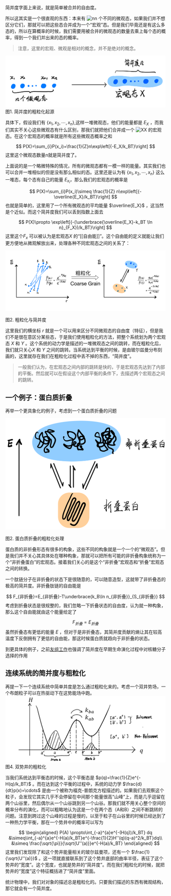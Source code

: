 简并度字面上来说，就是简单被合并的自由度。

所以这其实是一个很直观的东西：本来有 ![n](https://www.zhihu.com/equation?tex=n)n 个不同的微观态，如果我们并不想区分它们，那就可以把这些态合并成为一个“宏观”态。但是我们毕竟还是有这么多态的，所以在算概率的时候，我们需要用被合并的微观态的数量去乘上每个态的概率，得到一个我们并出来的态的概率。

> 注意，这里的宏观、微观是相对的概念，并不是绝对的概念。

![图1. 简并度的粗粒化起源](../../imgs/简并度与粗粒化.png)
图1. 简并度的粗粒化起源

具体下，假设我们有 $\{x_1,x_2,\cdots,x_n\}$,这样一堆微观态，他们的能量都是 $E_X$ ，而我们其实不关心这些微观态有什么区别，那我们就把他们合并成一个 ![X](https://www.zhihu.com/equation?tex=X)X 的宏观态。在这个宏观态的概率就是所有这些微观态概率之和

$$
P(X)=\sum_{i}P(x_i)=\frac{1}{Z}n\exp\left[{-E_X/k_BT}\right]
$$
这里这个微观态数量$n$就是简并度了。

上面说的是一个略微特殊的情况，所有的微观态都有一模一样的能量。其实我们也可以合并一堆相似的但是没有那么相似的态。这里还是认为有 $\{x_1,x_2,\cdots,x_n\}$ 这么一堆态，每个态有自己的能量 $E_{x_i}$，那么我们的宏观态的概率是

$$
P(X)=\sum_{i}P(x_i)\simeq \frac{1}{Z} n\exp\left[{-\overline{E_X}/k_BT}\right]
$$
也就是简单的，这里用了一个所有微观态的平均能量 $\overline{E_X}$ ，这当然是个近似。而这个简并度我们可以丢到指数上面去

$$
P(X)\propto \exp\left[{-(\underbrace{\overline{E_X}-k_BT \ln n}_{F_X})/k_BT}\right]
$$
这里这个$F_x$ 可以被认为是宏观态$X$ 的“[[自由能]]”。这个自由能的定义就能让我们更方便地从微观解放出来，处理各种不同宏观态之间的关系了：

![图1. 简并度的粗粒化起源](../../imgs/多态简并度与粗粒化.png)

图2. 粗粒化与简并度

这里我们的横坐标 $r$ 就是一个可以用来区分不同微观态的自由度（特征），但是我们不是很在意区分某些态，于是我们使用粗粒化的方法，把整个系统划为两个宏观态 $X$ 和 $Y$ 。这个系统的动力学是描述的一堆微观态之间的跳转，而在粗粒化后，我们就只关心$X$ 和 $Y$ 之间的跳转。当系统达到平衡的时候，是由玻尔兹曼分布刻画的，这里就存在我们在粗粒化过程中丢不掉的东西，“简并度”。

> 一般我们认为，在宏观态之间内部的跳转是快的，于是宏观态先达到了内部的平衡。然后就可以在假设这个内部平衡的条件下，去描述两个宏观态之间的跳转。



## 一个例子：蛋白质折叠

再举一个更具象化的例子，考虑到一个蛋白质折叠的问题

![图1. 简并度的粗粒化起源](../../imgs/蛋白质折叠的粗粒化.png)

图2. 蛋白质折叠的粗粒化处理

蛋白质的非折叠形态有很多的构象，这些不同的构象就是一个一个的“微观态”。但是我们并不关心其具体处在哪种构象，那就可以把所有可能的非折叠构象统称为一个“非折叠蛋白”的宏观态。接着我们关心的是这个“非折叠”宏观态和“折叠”宏观态之间的转换。

一个肽链分子在非折叠的状态下是很随意的，可以随意造型，这就带了非折叠态的极高的简并度。非折叠肽链的自由能是

$$
F_{非折叠}=E_{非折叠}-T\underbrace{k_B\ln n_{非折叠}}_{S_{非折叠}} 
$$
考虑到折叠状态是很规整的，我们忽略一下折叠状态的自由度，认为就一种构象，那么这个自由能就由这个能量给定了

$$
F_{折叠}=E_{折叠}
$$
虽然折叠态有更低的能量 $E$ ，但对于是非折叠态，其简并度贡献的熵让其在较高温度下反倒拥有了更低的自由能，那这时候蛋白质就趋向于非折叠的状态。

到更具体的例子，之前[友组工作](https://www.nature.com/articles/s41467-021-22818-5www.nature.com)也强调了简并度在早期生命演化过程中对核糖分子选择的作用



## 连续系统的简并度与粗粒化

再提一下一个连续系统中简单并度是怎么通过粗粒化来的。考虑一个双井势场，一个布朗粒子可以在热驱动下在这势能场中跑。
![](../../imgs/bistable_kramers.png)
图4. 双势井的粗粒化

当我们系统达到平衡态的时候，这个平衡态是 $p(q)=\frac{1}{Z}e^{-H(q)/k_BT}$ 。而在达到这个平衡的过程中，系统的动力学 $\frac{d}{dt}p(x)=\cdots$ 是由一个被称为福克-普朗克方程描述的。如果我们去观察这个粒子，会发现它其实几乎不会停留在中间那个能量很高“山峰”上，而是几乎逗留在两个山谷里，然后偶尔从一个山谷跳到另一个山谷。那我们就不用关心整个空间的概率分布的演化，而可以粗略地认为这是一个在两个态（A和B）之间不断跳转的问题。注意到跨过这个山峰的过程是慢的，以至于粒子在山谷里的时候已经达到了一种热力学平衡，那在一个势井中的概率可以写为

$$
\begin{aligned} P(A) \propto\int_{-a}^{a}e^{-(H(q))/k_BT} dq &\simeq\int_{-a}^{a}e^{-H(a)/k_BT}e^{-\frac{1}{2}H''(q)(q-a)^2/k_BT}dq\\ &\simeq \frac{\sqrt{\pi}}{\sqrt{U''(a)}}e^{-H(a)/k_BT} \end{aligned}
$$
这里我们发现除了和这个势井能量相关的玻尔兹曼项，还有一个 $\frac{1}{\sqrt{U''(a)}}$ 。这一项就直接联系到了这个势井底部的曲率半径，表征了这个势井的“宽度”。这个宽度，也就是势井的“简并度”。而在我们粗粒化的时候，就把势井的“宽度”这个特征概括进了“简并度”里面。

统计物理中，我们对对象的描述总是粗粒化的。只要我们描述的东西有微观结构，那它就会有一个简并度。